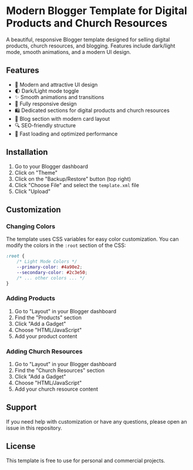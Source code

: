 # Modern Blogger Template for Digital Products and Church Resources

A beautiful, responsive Blogger template designed for selling digital products, church resources, and blogging. Features include dark/light mode, smooth animations, and a modern UI design.

## Features

- 🎨 Modern and attractive UI design
- 🌓 Dark/Light mode toggle
- ✨ Smooth animations and transitions
- 📱 Fully responsive design
- 🛍️ Dedicated sections for digital products and church resources
- 📝 Blog section with modern card layout
- 🔍 SEO-friendly structure
- 🚀 Fast loading and optimized performance

## Installation

1. Go to your Blogger dashboard
2. Click on "Theme"
3. Click on the "Backup/Restore" button (top right)
4. Click "Choose File" and select the `template.xml` file
5. Click "Upload"

## Customization

### Changing Colors
The template uses CSS variables for easy color customization. You can modify the colors in the `:root` section of the CSS:

```css
:root {
    /* Light Mode Colors */
    --primary-color: #4a90e2;
    --secondary-color: #2c3e50;
    /* ... other colors ... */
}
```

### Adding Products
1. Go to "Layout" in your Blogger dashboard
2. Find the "Products" section
3. Click "Add a Gadget"
4. Choose "HTML/JavaScript"
5. Add your product content

### Adding Church Resources
1. Go to "Layout" in your Blogger dashboard
2. Find the "Church Resources" section
3. Click "Add a Gadget"
4. Choose "HTML/JavaScript"
5. Add your church resource content

## Support

If you need help with customization or have any questions, please open an issue in this repository.

## License

This template is free to use for personal and commercial projects. 
